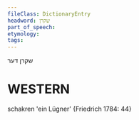 ```yaml
---
fileClass: DictionaryEntry
headword: שקרן
part_of_speech: 
etymology: 
tags: 
---
```

שקרן
דער

WESTERN
========

schakren 'ein Lügner' {Friedrich 1784: 44}